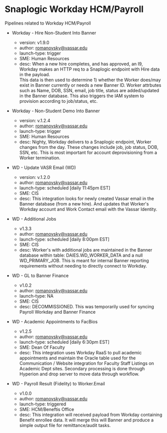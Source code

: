 # Snaplogic Workday HCM/Payroll
Pipelines related to Workday HCM/Payroll

- Workday - Hire Non-Student Into Banner
    - version: v1.9.0
    - author: romanovsky@vassar.edu
    - launch-type: trigger
    - SME: Human Resources
    - desc: When a new hire completes, and has approved, an I9, Workday makes an HTTP req to a Snaplogic endpoint with Hire data in the payload.  
    This data is then used to determine 1) whether the Worker does/may exist in Banner currently or needs a new Banner ID.  Worker attrbutes such
    as Name, DOB, SSN, email, job title, status are added/updated in the Banner database.  This also triggers the IAM system to provision according
    to job/status, etc.

- Workday - Non-Student Demo Into Banner
    - version: v.1.2.4
    - author: romanovsky@vassar.edu
    - launch-type: trigger
    - SME: Human Resources
    - desc: Nighty, Workday delivers to a Snaplogic endpoint, Worker changes from the day.  These changes include job, job status, DOB, SSN, etc.  This is
    most important for account deprovisioning from a Worker termination.

- WD - Update VASR Email (WD)
    - version: v.1.2.0
    - author: romanovsky@vassar.edu
    - launch-type: scheduled [daily 11:45pm EST]    
    - SME: CIS
    - desc: This integration looks for newly created Vassar email in the Banner database (from a new hire). And updates that Worker's Workday account and Work
    Contact email with the Vassar Identity.

- WD - Additional Jobs
    - v1.3.3
    - author: romanovsky@vassar.edu
    - launch-type: scheduled [daily 8:00pm EST]
    - SME: CIS
    - desc: Worker's with additional jobs are maintained in the Banner database within table: DAIES.WD_WORKER_DATA and a null WD_PRIMARY_JOB.  This is meant for internal
    Banner reporting requirements without needing to directly connect to Workday.

- WD - GL to Banner Finance
    - v1.0.2
    - author: romanovsky@vassar.edu
    - launch-type: NA
    - SME: CIS
    - desc: DECOMMISSIONED. This was temporarily used for syncing Payroll Workday and Banner Finance

- WD - Academic Appointments to FacBios
    - v1.2.5
    - author: romanovsky@vassar.edu
    - launch-type: scheduled [daily 6:30pm EST]
    - SME: Dean Of Faculty
    - desc: This integration uses Workday RaaS to pull academic appointments and maintain the Oracle table used for the Communication / Website integration
    for Faculty Staff Listings on Academic Dept sites.  Secondary processing is done through Hyperion and drop server to move data through workflow.

- WD - Payroll Result (Fidelity) to Worker.Email
    - v1.0.0
    - author: romanovsky@vassar.edu
    - launch-type: triggered
    - SME: HCM/Beneftis Office
    - desc: This integration will received payload from Workday containing Benefit enrollee data.  It will merge this will Banner and produce a simple output file for remittance/audit tasks.
